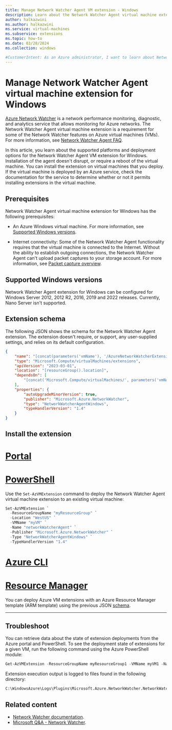 ```yaml
---
title: Manage Network Watcher Agent VM extension - Windows 
description: Learn about the Network Watcher Agent virtual machine extension on Windows virtual machines and how to deploy it.
author: halkazwini
ms.author: halkazwini
ms.service: virtual-machines
ms.subservice: extensions
ms.topic: how-to
ms.date: 03/28/2024
ms.collection: windows

#CustomerIntent: As an Azure administrator, I want to learn about Network Watcher Agent VM extension so that I can use Network watcher features to diagnose and monitor my VMs.
---
```


# Manage Network Watcher Agent virtual machine extension for Windows

[Azure Network Watcher](../../network-watcher/network-watcher-monitoring-overview.md) is a network performance monitoring, diagnostic, and analytics service that allows monitoring for Azure networks. The Network Watcher Agent virtual machine extension is a requirement for some of the Network Watcher features on Azure virtual machines (VMs). For more information, see [Network Watcher Agent FAQ](../../network-watcher/frequently-asked-questions.md#network-watcher-agent).

In this article, you learn about the supported platforms and deployment options for the Network Watcher Agent VM extension for Windows. Installation of the agent doesn't disrupt, or require a reboot of the virtual machine. You can install the extension on virtual machines that you deploy. If the virtual machine is deployed by an Azure service, check the documentation for the service to determine whether or not it permits installing extensions in the virtual machine.

## Prerequisites

Network Watcher Agent virtual machine extension for Windows has the following prerequisites:

- An Azure Windows virtual machine. For more information, see [Supported Windows versions](supported-windows-versions).

- Internet connectivity: Some of the Network Watcher Agent functionality requires that the virtual machine is connected to the Internet. Without the ability to establish outgoing connections, the Network Watcher Agent can't upload packet captures to your storage account. For more information, see [Packet capture overview](../../network-watcher/packet-capture-overview.md).


## Supported Windows versions

Network Watcher Agent extension for Windows can be configured for Windows Server 2012, 2012 R2, 2016, 2019 and 2022 releases. Currently, Nano Server isn't supported.

## Extension schema

The following JSON shows the schema for the Network Watcher Agent extension. The extension doesn't require, or support, any user-supplied settings, and relies on its default configuration.

```json
{
    "name": "[concat(parameters('vmName'), '/AzureNetworkWatcherExtension')]",
    "type": "Microsoft.Compute/virtualMachines/extensions",
    "apiVersion": "2023-03-01",
    "location": "[resourceGroup().location]",
    "dependsOn": [
        "[concat('Microsoft.Compute/virtualMachines/', parameters('vmName'))]"
    ],
    "properties": {
        "autoUpgradeMinorVersion": true,
        "publisher": "Microsoft.Azure.NetworkWatcher",
        "type": "NetworkWatcherAgentWindows",
        "typeHandlerVersion": "1.4"
    }
}
```

## Install the extension

# [**Portal**](#tab/portal)


# [**PowerShell**](#tab/powershell)


Use the `Set-AzVMExtension` command to deploy the Network Watcher Agent virtual machine extension to an existing virtual machine:

```powershell
Set-AzVMExtension `
  -ResourceGroupName "myResourceGroup" `
  -Location "WestUS" `
  -VMName "myVM" `
  -Name "networkWatcherAgent" `
  -Publisher "Microsoft.Azure.NetworkWatcher" `
  -Type "NetworkWatcherAgentWindows" `
  -TypeHandlerVersion "1.4"
```

# [**Azure CLI**](#tab/cli)


# [**Resource Manager**](#tab/arm)

You can deploy Azure VM extensions with an Azure Resource Manager template (ARM template) using the previous JSON [schema](#extension-schema).

---


## Troubleshoot

You can retrieve data about the state of extension deployments from the Azure portal and PowerShell. To see the deployment state of extensions for a given VM, run the following command using the Azure PowerShell module:

```powershell
Get-AzVMExtension -ResourceGroupName myResourceGroup1 -VMName myVM1 -Name networkWatcherAgent
```

Extension execution output is logged to files found in the following directory:

```cmd
C:\WindowsAzure\Logs\Plugins\Microsoft.Azure.NetworkWatcher.NetworkWatcherAgentWindows\
```

## Related content

- [Network Watcher documentation](../../network-watcher/index.yml).
- [Microsoft Q&A - Network Watcher](/answers/topics/azure-network-watcher.html).
